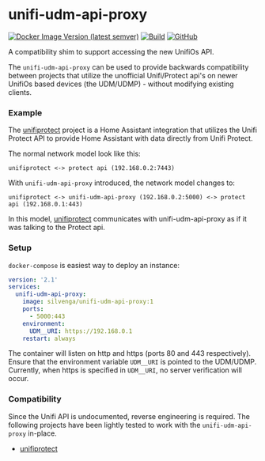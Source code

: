 # unifi-udm-api-proxy

[![Docker Image Version (latest semver)](https://img.shields.io/docker/v/silvenga/unifi-udm-api-proxy?label=docker%20hub&sort=semver&cacheSeconds=3600&logo=Docker&logoColor=WhiteSmoke)](https://hub.docker.com/r/silvenga/unifi-udm-api-proxy)
[![Build](https://github.com/Silvenga/unifi-udm-api-proxy/workflows/Build/badge.svg)](https://github.com/Silvenga/unifi-udm-api-proxy/actions)
[![GitHub](https://img.shields.io/github/license/Silvenga/unifi-udm-api-proxy?cacheSeconds=3600)](https://github.com/Silvenga/unifi-udm-api-proxy/blob/master/LICENSE)

A compatibility shim to support accessing the new UnifiOs API.

The `unifi-udm-api-proxy` can be used to provide backwards compatibility between projects that utilize the unofficial Unifi/Protect api's on newer UnifiOs based devices (the UDM/UDMP) - without modifying existing clients.

### Example

The [unifiprotect](https://github.com/briis/unifiprotect) project is a Home Assistant integration that utilizes the Unifi Protect API to provide Home Assistant with data directly from Unifi Protect.

The normal network model look like this:

```
unifiprotect <-> protect api (192.168.0.2:7443)
```

With `unifi-udm-api-proxy` introduced, the network model changes to:

```
unifiprotect <-> unifi-udm-api-proxy (192.168.0.2:5000) <-> protect api (192.168.0.1:443)
```

In this model, [unifiprotect](https://github.com/briis/unifiprotect) communicates with unifi-udm-api-proxy as if it was talking to the Protect api.

### Setup

`docker-compose` is easiest way to deploy an instance:

```yaml
version: '2.1'
services:
  unifi-udm-api-proxy:
    image: silvenga/unifi-udm-api-proxy:1
    ports:
      - 5000:443
    environment:
      UDM__URI: https://192.168.0.1
    restart: always
```

The container will listen on http and https (ports 80 and 443 respectively). Ensure that the environment variable `UDM__URI` is pointed to the UDM/UDMP. Currently, when https is specified in `UDM__URI`, no server verification will occur.

### Compatibility

Since the Unifi API is undocumented, reverse engineering is required. The following projects have been lightly tested to work with the `unifi-udm-api-proxy` in-place.

- [unifiprotect](https://github.com/briis/unifiprotect)
